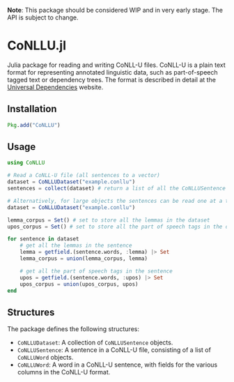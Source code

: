 **Note**: This package should be considered WIP and in very early stage. The API is subject to change.

# CoNLLU.jl

Julia package for reading and writing CoNLL-U files. CoNLL-U is a plain text format for representing annotated linguistic data, such as part-of-speech tagged text or dependency trees. The format is described in detail at the [Universal Dependencies](http://universaldependencies.org/format.html) website.

## Installation

```julia
Pkg.add("CoNLLU")
```

## Usage

```julia
using CoNLLU

# Read a CoNLL-U file (all sentences to a vector)
dataset = CoNLLUDataset("example.conllu")
sentences = collect(dataset) # return a list of all the CoNLLUSentence objects in the dataset

# Alternatively, for large objects the sentences can be read one at a time
dataset = CoNLLUDataset("example.conllu")

lemma_corpus = Set() # set to store all the lemmas in the dataset
upos_corpus = Set() # set to store all the part of speech tags in the dataset

for sentence in dataset
    # get all the lemmas in the sentence
    lemma = getfield.(sentence.words, :lemma) |> Set
    lemma_corpus = union(lemma_corpus, lemma)

    # get all the part of speech tags in the sentence
    upos = getfield.(sentence.words, :upos) |> Set
    upos_corpus = union(upos_corpus, upos)
end
```


## Structures

The package defines the following structures:

- `CoNLLUDataset`: A collection of `CoNLLUSentence` objects.
- `CoNLLUSentence`: A sentence in a CoNLL-U file, consisting of a list of `CoNLLUWord` objects.
- `CoNLLUWord`: A word in a CoNLL-U sentence, with fields for the various columns in the CoNLL-U format.
